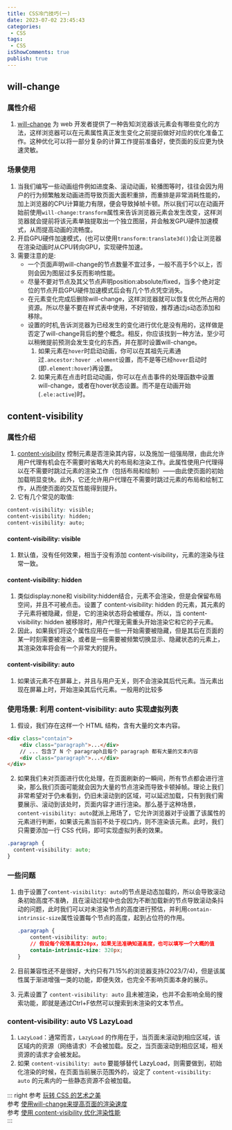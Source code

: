 ```yaml
---
title: CSS冷门技巧(一)
date: 2023-07-02 23:45:43
categories:
 - CSS
tags:
 - CSS
isShowComments: true
publish: true
---
```


## will-change

### 属性介绍

1. [will-change](https://developer.mozilla.org/zh-CN/docs/Web/CSS/will-change) 为 web 开发者提供了一种告知浏览器该元素会有哪些变化的方法，这样浏览器可以在元素属性真正发生变化之前提前做好对应的优化准备工作。这种优化可以将一部分复杂的计算工作提前准备好，使页面的反应更为快速灵敏。

### 场景使用

1. 当我们编写一些动画组件例如进度条、滚动动画，轮播图等时，往往会因为用户的行为频繁触发动画进而导致页面大面积重排，而重排是非常消耗性能的，加上浏览器的CPU计算能力有限，便会导致掉帧卡顿。所以我们可以在动画开始前使用`will-change:transform`属性来告诉浏览器元素会发生改变，这样浏览器就会提前将该元素单独提取出一个独立图层，并会触发GPU硬件加速模式，从而提高动画的流畅度。
2. 开启GPU硬件加速模式，(也可以使用`transform:translate3d()`)会让浏览器在渲染动画时从CPU转向GPU，实现硬件加速。
3. 需要注意的是:  
    - 一个页面声明will-change的节点数量不宜过多，一般不高于5个以上，否则会因为图层过多反而影响性能。
    - 尽量不要对节点及其父节点声明position:absolute/fixed，当多个绝对定位的节点开启GPU硬件加速模式后会有几个节点凭空消失。
    - 在元素变化完成后删除will-change，这样浏览器就可以恢复优化所占用的资源。所以尽量不要在样式表中使用，不好销毁，推荐通过js动态添加和移除。
    - 设置的时机,告诉浏览器为已经发生的变化进行优化是没有用的，这样做是否定了will-change背后的整个概念。相反，你应该找到一种方法，至少可以稍微提前预测会发生变化的东西，并在那时设置will-change。
      1. 如果元素在`hover`时启动动画，你可以在其祖先元素通过`.ancestor:hover .element`设置，而不是等已经`hover`启动时(即`.element:hover`)再设置。
      2. 如果元素在点击时启动动画，你可以在点击事件的处理函数中设置will-change，或者在hover状态设置。而不是在动画开始(`.ele:active`)时。

## content-visibility

### 属性介绍

1. [content-visibility](https://developer.mozilla.org/zh-CN/docs/Web/CSS/content-visibility) 控制元素是否渲染其内容，以及施加一组强局限，由此允许用户代理有机会在不需要时省略大片的布局和渲染工作。此属性使用户代理得以在不需要时跳过元素的渲染工作（包括布局和绘制）——由此使页面的初始加载明显变快。此外，它还允许用户代理在不需要时跳过元素的布局和绘制工作，从而使页面的交互性能得到提升。
2. 它有几个常见的取值:  

  ```css
  content-visibility: visible; 
  content-visibility: hidden; 
  content-visibility: auto;
  ```

#### content-visibility: visible

1. 默认值，没有任何效果，相当于没有添加 content-visibility，元素的渲染与往常一致。

#### content-visibility: hidden

1. 类似display:none和 visibility:hidden结合，元素不会渲染，但是会保留布局空间，并且不可被点击。设置了 content-visibility: hidden 的元素，其元素的子元素将被隐藏，但是，它的渲染状态将会被缓存。所以，当 content-visibility: hidden 被移除时，用户代理无需重头开始渲染它和它的子元素。
2. 因此，如果我们将这个属性应用在一些一开始需要被隐藏，但是其后在页面的某一时刻需要被渲染，或者是一些需要被频繁切换显示、隐藏状态的元素上，其渲染效率将会有一个非常大的提升。

#### content-visibility: auto

1. 如果该元素不在屏幕上，并且与用户无关，则不会渲染其后代元素。当元素出现在屏幕上时，开始渲染其后代元素。一般用的比较多

### 使用场景: 利用 content-visibility: auto 实现虚拟列表

1. 假设，我们存在这样一个 HTML 结构，含有大量的文本内容。

```html
<div class="contain">
    <div class="paragraph">...</div>
    // ... 包含了 N 个 paragraph且每个 paragraph 都有大量的文本内容
    <div class="paragraph">...</div>
</div>
```

2. 如果我们未对页面进行优化处理，在页面刷新的一瞬间，所有节点都会进行渲染，那么我们页面可能就会因为大量的节点渲染而导致卡顿掉帧。理论上我们非常希望对于仍未看到，仍旧未滚动到的区域，可以延迟加载，只有到我们需要展示、滚动到该处时，页面内容才进行渲染。那么基于这种场景，
`content-visibility: auto`就派上用场了，它允许浏览器对于设置了该属性的元素进行判断，如果该元素当前不处于视口内，则不渲染该元素。此时，我们只需要添加一行 CSS 代码，即可实现虚拟列表的效果。

```css
.paragraph {
  content-visibility: auto;
}
```

### 一些问题

1. 由于设置了`content-visibility: auto`的节点是动态加载的，所以会导致滚动条初始高度不准确，且在滚动过程中也会因为不断加载新的节点导致滚动条抖动的问题，此时我们可以对未渲染节点的高度进行预估，并利用`contain-intrinsic-size`属性设置每个节点的高度，起到占位符的作用。

    ```css
    .paragraph {
        content-visibility: auto;
        // 假设每个段落高度320px，如果无法准确知道高度，也可以填写一个大概的值
        contain-intrinsic-size: 320px;
    }
    ```

2. 目前兼容性还不是很好，大约只有71.15%的浏览器支持(2023/7/4)，但是该属性属于渐进增强一类的功能，即便​失效，也完全不影响页面本身的展示。
3. 元素设置了 `content-visibility: auto` 且未被渲染，也并不会影响全局的搜索功能，即就是通过Ctrl+F依然可以搜索到未渲染的文本节点。

### content-visibility: auto VS LazyLoad

1. `LazyLoad`：通常而言，`LazyLoad` 的作用在于，当页面未滚动到相应区域，该区域内的资源（网络请求）不会被加载。反之，当页面滚动到相应区域，相关资源的请求才会被发起。
2. 如果 `content-visibility: auto` 要能够替代 LazyLoad，则需要做到，初始化渲染的时候，在页面当前展示范围外的，设定了 `content-visibility: auto` 的元素内的一些静态资源不会被加载。

::: right
参考 [玩转 CSS 的艺术之美](https://juejin.cn/book/6850413616484040711/section/6850413616580657159?scrollMenuIndex=1)  
参考 [使用will-change来提高页面的渲染速度](https://juejin.cn/post/7015387929870598158)  
参考 [使用 content-visibility 优化渲染性能](https://juejin.cn/post/7108921365628977166#heading-7)  
:::
